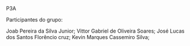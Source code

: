 P3A 

Participantes do grupo:

Joab Pereira da Silva Junior;
Vittor Gabriel de Oliveira Soares;
José Lucas dos Santos Florêncio cruz;
Kevin Marques Cassemiro Silva;
